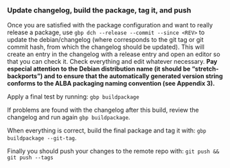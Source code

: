 ### Update changelog, build the package, tag it, and push


Once you are satisfied with the package configuration and want to really release a package, use `gbp dch --release --commit --since <REV>` to update the debian/changelog (where <REV> corresponds to the git tag or git commit hash, from which the changelog should be updated).
This will create an entry in the changelog with a release entry and open an editor so that you can check it. Check everything and edit whatever necessary. **Pay especial attention to the Debian distribution name (it should be “stretch-backports”) and to ensure that the automatically generated version string conforms to the ALBA packaging naming convention (see Appendix 3).** 

Apply a final test by running:
`gbp buildpackage`

If problems are found with the changelog after this build, review the
changelog and run again `gbp buildpackage`.

When everything is correct, build the final package and tag it with: 
`gbp buildpackage --git-tag`.

Finally you should push your changes to the remote repo with: `git push && git push --tags`